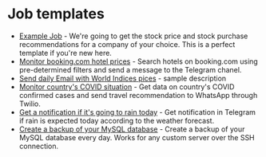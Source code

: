 # Job templates

- [Example Job](example_job) - We're going to get the stock price and stock purchase recommendations for a company of your choice. This is a perfect template if you're new here.
- [Monitor booking.com hotel prices](monitor_prices_on_booking_com) - Search hotels on booking.com using pre-determined filters and send a message to the Telegram chanel.
- [Send daily Email with World Indices pices](send_daily_email_yfinance) - sample description
- [Monitor country's COVID situation](monitor_country_covid_status) - Get data on country's COVID confirmed cases and send travel recommendation to WhatsApp through Twilio.
- [Get a notification if it's going to rain today](rain_weather_forecast) - Get notification in Telegram if rain is expected today according to the weather forecast.
- [Create a backup of your MySQL database](mysql_db_backups) - Create a backup of your MySQL database every day. Works for any custom server over the SSH connection.
